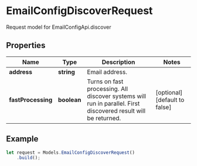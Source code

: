 # EmailConfigDiscoverRequest

Request model for EmailConfigApi.discover

## Properties

Name | Type | Description | Notes
---- | ---- | ----------- | -----
**address** | **string**| Email address. |
**fastProcessing** | **boolean**| Turns on fast processing. All discover systems will run in parallel. First discovered result will be returned.              | [optional] [default to false]

## Example
```typescript
let request = Models.EmailConfigDiscoverRequest()
    .build();
```
